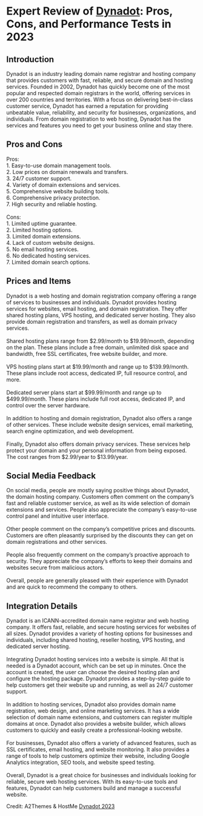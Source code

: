 <h1>Expert Review of <a href="https://a2themes.com/dynadot-reviews">Dynadot</a>: Pros, Cons, and Performance Tests in 2023</h1>
<h2>Introduction</h2>
Dynadot is an industry leading domain name registrar and hosting company that provides customers with fast, reliable, and secure domain and hosting services. Founded in 2002, Dynadot has quickly become one of the most popular and respected domain registrars in the world, offering services in over 200 countries and territories. With a focus on delivering best-in-class customer service, Dynadot has earned a reputation for providing unbeatable value, reliability, and security for businesses, organizations, and individuals. From domain registration to web hosting, Dynadot has the services and features you need to get your business online and stay there.
<h2>Pros and Cons</h2>
Pros:<br>1. Easy-to-use domain management tools.<br>2. Low prices on domain renewals and transfers.<br>3. 24/7 customer support.<br>4. Variety of domain extensions and services.<br>5. Comprehensive website building tools.<br>6. Comprehensive privacy protection.<br>7. High security and reliable hosting.<br><br>Cons:<br>1. Limited uptime guarantee.<br>2. Limited hosting options.<br>3. Limited domain extensions.<br>4. Lack of custom website designs.<br>5. No email hosting services.<br>6. No dedicated hosting services.<br>7. Limited domain search options.
<h2>Prices and Items</h2>
Dynadot is a web hosting and domain registration company offering a range of services to businesses and individuals. Dynadot provides hosting services for websites, email hosting, and domain registration. They offer shared hosting plans, VPS hosting, and dedicated server hosting. They also provide domain registration and transfers, as well as domain privacy services.<br><br>Shared hosting plans range from $2.99/month to $19.99/month, depending on the plan. These plans include a free domain, unlimited disk space and bandwidth, free SSL certificates, free website builder, and more.<br><br>VPS hosting plans start at $19.99/month and range up to $139.99/month. These plans include root access, dedicated IP, full resource control, and more.<br><br>Dedicated server plans start at $99.99/month and range up to $499.99/month. These plans include full root access, dedicated IP, and control over the server hardware.<br><br>In addition to hosting and domain registration, Dynadot also offers a range of other services. These include website design services, email marketing, search engine optimization, and web development.<br><br>Finally, Dynadot also offers domain privacy services. These services help protect your domain and your personal information from being exposed. The cost ranges from $2.99/year to $13.99/year.
<h2>Social Media Feedback</h2>
On social media, people are mostly saying positive things about Dynadot, the domain hosting company. Customers often comment on the company’s fast and reliable customer service, as well as its wide selection of domain extensions and services. People also appreciate the company’s easy-to-use control panel and intuitive user interface.<br><br>Other people comment on the company’s competitive prices and discounts. Customers are often pleasantly surprised by the discounts they can get on domain registrations and other services.<br><br>People also frequently comment on the company’s proactive approach to security. They appreciate the company’s efforts to keep their domains and websites secure from malicious actors.<br><br>Overall, people are generally pleased with their experience with Dynadot and are quick to recommend the company to others.
<h2>Integration Details</h2>
Dynadot is an ICANN-accredited domain name registrar and web hosting company. It offers fast, reliable, and secure hosting services for websites of all sizes. Dynadot provides a variety of hosting options for businesses and individuals, including shared hosting, reseller hosting, VPS hosting, and dedicated server hosting. <br><br>Integrating Dynadot hosting services into a website is simple. All that is needed is a Dynadot account, which can be set up in minutes. Once the account is created, the user can choose the desired hosting plan and configure the hosting package. Dynadot provides a step-by-step guide to help customers get their website up and running, as well as 24/7 customer support. <br><br>In addition to hosting services, Dynadot also provides domain name registration, web design, and online marketing services. It has a wide selection of domain name extensions, and customers can register multiple domains at once. Dynadot also provides a website builder, which allows customers to quickly and easily create a professional-looking website. <br><br>For businesses, Dynadot also offers a variety of advanced features, such as SSL certificates, email hosting, and website monitoring. It also provides a range of tools to help customers optimize their website, including Google Analytics integration, SEO tools, and website speed testing. <br><br>Overall, Dynadot is a great choice for businesses and individuals looking for reliable, secure web hosting services. With its easy-to-use tools and features, Dynadot can help customers build and manage a successful website.
<p>Credit: A2Themes & HostMe <a href="https://a2themes.com/dynadot-reviews">Dynadot 2023</a></p>